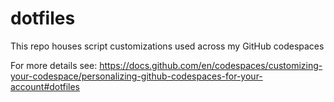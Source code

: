 # dotfiles
This repo houses script customizations used across my GitHub codespaces

For more details see: <https://docs.github.com/en/codespaces/customizing-your-codespace/personalizing-github-codespaces-for-your-account#dotfiles>